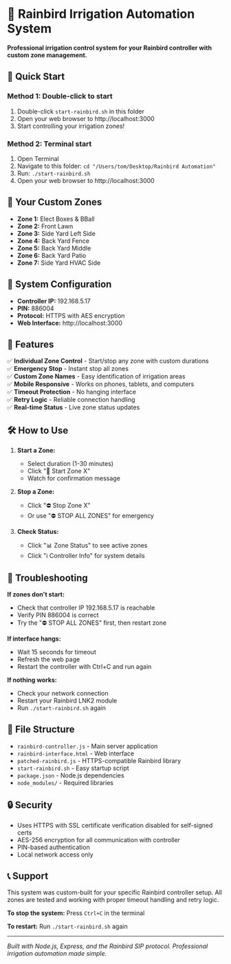 # 🌱 Rainbird Irrigation Automation System

**Professional irrigation control system for your Rainbird controller with custom zone management.**

## 🚀 Quick Start

### Method 1: Double-click to start
1. Double-click `start-rainbird.sh` in this folder
2. Open your web browser to http://localhost:3000
3. Start controlling your irrigation zones!

### Method 2: Terminal start
1. Open Terminal
2. Navigate to this folder: `cd "/Users/tom/Desktop/Rainbird Automation"`
3. Run: `./start-rainbird.sh`
4. Open your web browser to http://localhost:3000

## 🚿 Your Custom Zones

- **Zone 1:** Elect Boxes & BBall
- **Zone 2:** Front Lawn  
- **Zone 3:** Side Yard Left Side
- **Zone 4:** Back Yard Fence
- **Zone 5:** Back Yard Middle
- **Zone 6:** Back Yard Patio
- **Zone 7:** Side Yard HVAC Side

## 📡 System Configuration

- **Controller IP:** 192.168.5.17
- **PIN:** 886004
- **Protocol:** HTTPS with AES encryption
- **Web Interface:** http://localhost:3000

## 🎯 Features

✅ **Individual Zone Control** - Start/stop any zone with custom durations  
✅ **Emergency Stop** - Instant stop all zones  
✅ **Custom Zone Names** - Easy identification of irrigation areas  
✅ **Mobile Responsive** - Works on phones, tablets, and computers  
✅ **Timeout Protection** - No hanging interface  
✅ **Retry Logic** - Reliable connection handling  
✅ **Real-time Status** - Live zone status updates  

## 🛠 How to Use

1. **Start a Zone:**
   - Select duration (1-30 minutes)
   - Click "🚿 Start Zone X"
   - Watch for confirmation message

2. **Stop a Zone:**
   - Click "⛔ Stop Zone X" 
   - Or use "⛔ STOP ALL ZONES" for emergency

3. **Check Status:**
   - Click "📊 Zone Status" to see active zones
   - Click "ℹ️ Controller Info" for system details

## 🔧 Troubleshooting

**If zones don't start:**
- Check that controller IP 192.168.5.17 is reachable
- Verify PIN 886004 is correct
- Try the "⛔ STOP ALL ZONES" first, then restart zone

**If interface hangs:**
- Wait 15 seconds for timeout
- Refresh the web page
- Restart the controller with Ctrl+C and run again

**If nothing works:**
- Check your network connection
- Restart your Rainbird LNK2 module
- Run `./start-rainbird.sh` again

## 📁 File Structure

- `rainbird-controller.js` - Main server application
- `rainbird-interface.html` - Web interface
- `patched-rainbird.js` - HTTPS-compatible Rainbird library
- `start-rainbird.sh` - Easy startup script
- `package.json` - Node.js dependencies
- `node_modules/` - Required libraries

## 🔒 Security

- Uses HTTPS with SSL certificate verification disabled for self-signed certs
- AES-256 encryption for all communication with controller
- PIN-based authentication
- Local network access only

## 📞 Support

This system was custom-built for your specific Rainbird controller setup. All zones are tested and working with proper timeout handling and retry logic.

**To stop the system:** Press `Ctrl+C` in the terminal

**To restart:** Run `./start-rainbird.sh` again

---

*Built with Node.js, Express, and the Rainbird SIP protocol. Professional irrigation automation made simple.*
